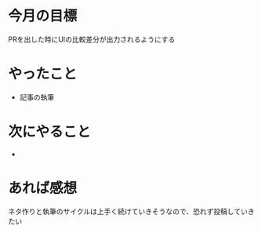 # 今月の目標
PRを出した時にUIの比較差分が出力されるようにする
# やったこと
* 記事の執筆
# 次にやること
* 
# あれば感想
ネタ作りと執筆のサイクルは上手く続けていきそうなので、恐れず投稿していきたい